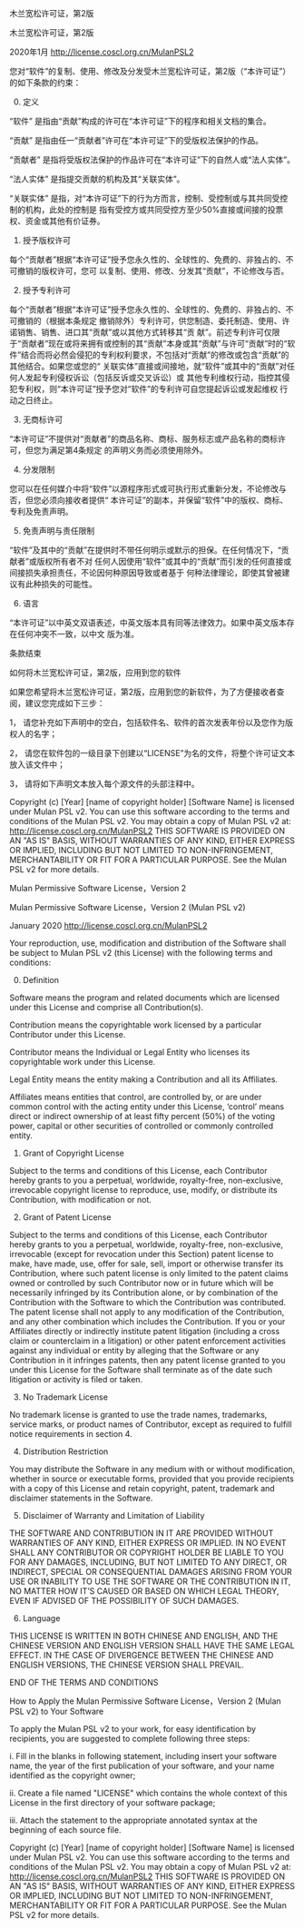 木兰宽松许可证，第2版

木兰宽松许可证，第2版

2020年1月 http://license.coscl.org.cn/MulanPSL2

您对“软件”的复制、使用、修改及分发受木兰宽松许可证，第2版（“本许可证”）的如下条款的约束：

0.   定义

“软件” 是指由“贡献”构成的许可在“本许可证”下的程序和相关文档的集合。

“贡献” 是指由任一“贡献者”许可在“本许可证”下的受版权法保护的作品。

“贡献者” 是指将受版权法保护的作品许可在“本许可证”下的自然人或“法人实体”。

“法人实体” 是指提交贡献的机构及其“关联实体”。

“关联实体” 是指，对“本许可证”下的行为方而言，控制、受控制或与其共同受控制的机构，此处的控制是
指有受控方或共同受控方至少50%直接或间接的投票权、资金或其他有价证券。

1.   授予版权许可

每个“贡献者”根据“本许可证”授予您永久性的、全球性的、免费的、非独占的、不可撤销的版权许可，您可
以复制、使用、修改、分发其“贡献”，不论修改与否。

2.   授予专利许可

每个“贡献者”根据“本许可证”授予您永久性的、全球性的、免费的、非独占的、不可撤销的（根据本条规定
撤销除外）专利许可，供您制造、委托制造、使用、许诺销售、销售、进口其“贡献”或以其他方式转移其“贡
献”。前述专利许可仅限于“贡献者”现在或将来拥有或控制的其“贡献”本身或其“贡献”与许可“贡献”时的“软
件”结合而将必然会侵犯的专利权利要求，不包括对“贡献”的修改或包含“贡献”的其他结合。如果您或您的“
关联实体”直接或间接地，就“软件”或其中的“贡献”对任何人发起专利侵权诉讼（包括反诉或交叉诉讼）或
其他专利维权行动，指控其侵犯专利权，则“本许可证”授予您对“软件”的专利许可自您提起诉讼或发起维权
行动之日终止。

3.   无商标许可

“本许可证”不提供对“贡献者”的商品名称、商标、服务标志或产品名称的商标许可，但您为满足第4条规定
的声明义务而必须使用除外。

4.   分发限制

您可以在任何媒介中将“软件”以源程序形式或可执行形式重新分发，不论修改与否，但您必须向接收者提供“
本许可证”的副本，并保留“软件”中的版权、商标、专利及免责声明。

5.   免责声明与责任限制

“软件”及其中的“贡献”在提供时不带任何明示或默示的担保。在任何情况下，“贡献者”或版权所有者不对
任何人因使用“软件”或其中的“贡献”而引发的任何直接或间接损失承担责任，不论因何种原因导致或者基于
何种法律理论，即使其曾被建议有此种损失的可能性。

6.   语言

“本许可证”以中英文双语表述，中英文版本具有同等法律效力。如果中英文版本存在任何冲突不一致，以中文
版为准。

条款结束

如何将木兰宽松许可证，第2版，应用到您的软件

如果您希望将木兰宽松许可证，第2版，应用到您的新软件，为了方便接收者查阅，建议您完成如下三步：

1， 请您补充如下声明中的空白，包括软件名、软件的首次发表年份以及您作为版权人的名字；

2， 请您在软件包的一级目录下创建以“LICENSE”为名的文件，将整个许可证文本放入该文件中；

3， 请将如下声明文本放入每个源文件的头部注释中。

Copyright (c) [Year] [name of copyright holder]
[Software Name] is licensed under Mulan PSL v2.
You can use this software according to the terms and conditions of the Mulan
PSL v2.
You may obtain a copy of Mulan PSL v2 at:
         http://license.coscl.org.cn/MulanPSL2
THIS SOFTWARE IS PROVIDED ON AN "AS IS" BASIS, WITHOUT WARRANTIES OF ANY
KIND, EITHER EXPRESS OR IMPLIED, INCLUDING BUT NOT LIMITED TO
NON-INFRINGEMENT, MERCHANTABILITY OR FIT FOR A PARTICULAR PURPOSE.
See the Mulan PSL v2 for more details.

Mulan Permissive Software License，Version 2

Mulan Permissive Software License，Version 2 (Mulan PSL v2)

January 2020 http://license.coscl.org.cn/MulanPSL2

Your reproduction, use, modification and distribution of the Software shall
be subject to Mulan PSL v2 (this License) with the following terms and
conditions:

0. Definition

Software means the program and related documents which are licensed under
this License and comprise all Contribution(s).

Contribution means the copyrightable work licensed by a particular
Contributor under this License.

Contributor means the Individual or Legal Entity who licenses its
copyrightable work under this License.

Legal Entity means the entity making a Contribution and all its
Affiliates.

Affiliates means entities that control, are controlled by, or are under
common control with the acting entity under this License, ‘control’ means
direct or indirect ownership of at least fifty percent (50%) of the voting
power, capital or other securities of controlled or commonly controlled
entity.

1. Grant of Copyright License

Subject to the terms and conditions of this License, each Contributor hereby
grants to you a perpetual, worldwide, royalty-free, non-exclusive,
irrevocable copyright license to reproduce, use, modify, or distribute its
Contribution, with modification or not.

2. Grant of Patent License

Subject to the terms and conditions of this License, each Contributor hereby
grants to you a perpetual, worldwide, royalty-free, non-exclusive,
irrevocable (except for revocation under this Section) patent license to
make, have made, use, offer for sale, sell, import or otherwise transfer its
Contribution, where such patent license is only limited to the patent claims
owned or controlled by such Contributor now or in future which will be
necessarily infringed by its Contribution alone, or by combination of the
Contribution with the Software to which the Contribution was contributed.
The patent license shall not apply to any modification of the Contribution,
and any other combination which includes the Contribution. If you or your
Affiliates directly or indirectly institute patent litigation (including a
cross claim or counterclaim in a litigation) or other patent enforcement
activities against any individual or entity by alleging that the Software or
any Contribution in it infringes patents, then any patent license granted to
you under this License for the Software shall terminate as of the date such
litigation or activity is filed or taken.

3. No Trademark License

No trademark license is granted to use the trade names, trademarks, service
marks, or product names of Contributor, except as required to fulfill notice
requirements in section 4.

4. Distribution Restriction

You may distribute the Software in any medium with or without modification,
whether in source or executable forms, provided that you provide recipients
with a copy of this License and retain copyright, patent, trademark and
disclaimer statements in the Software.

5. Disclaimer of Warranty and Limitation of Liability

THE SOFTWARE AND CONTRIBUTION IN IT ARE PROVIDED WITHOUT WARRANTIES OF ANY
KIND, EITHER EXPRESS OR IMPLIED. IN NO EVENT SHALL ANY CONTRIBUTOR OR
COPYRIGHT HOLDER BE LIABLE TO YOU FOR ANY DAMAGES, INCLUDING, BUT NOT
LIMITED TO ANY DIRECT, OR INDIRECT, SPECIAL OR CONSEQUENTIAL DAMAGES ARISING
FROM YOUR USE OR INABILITY TO USE THE SOFTWARE OR THE CONTRIBUTION IN IT, NO
MATTER HOW IT’S CAUSED OR BASED ON WHICH LEGAL THEORY, EVEN IF ADVISED OF
THE POSSIBILITY OF SUCH DAMAGES.

6. Language

THIS LICENSE IS WRITTEN IN BOTH CHINESE AND ENGLISH, AND THE CHINESE VERSION
AND ENGLISH VERSION SHALL HAVE THE SAME LEGAL EFFECT. IN THE CASE OF
DIVERGENCE BETWEEN THE CHINESE AND ENGLISH VERSIONS, THE CHINESE VERSION
SHALL PREVAIL.

END OF THE TERMS AND CONDITIONS

How to Apply the Mulan Permissive Software License，Version 2
(Mulan PSL v2) to Your Software

To apply the Mulan PSL v2 to your work, for easy identification by
recipients, you are suggested to complete following three steps:

i. Fill in the blanks in following statement, including insert your software
name, the year of the first publication of your software, and your name
identified as the copyright owner;

ii. Create a file named "LICENSE" which contains the whole context of this
License in the first directory of your software package;

iii. Attach the statement to the appropriate annotated syntax at the
beginning of each source file.

Copyright (c) [Year] [name of copyright holder]
[Software Name] is licensed under Mulan PSL v2.
You can use this software according to the terms and conditions of the Mulan
PSL v2.
You may obtain a copy of Mulan PSL v2 at:
         http://license.coscl.org.cn/MulanPSL2
THIS SOFTWARE IS PROVIDED ON AN "AS IS" BASIS, WITHOUT WARRANTIES OF ANY
KIND, EITHER EXPRESS OR IMPLIED, INCLUDING BUT NOT LIMITED TO
NON-INFRINGEMENT, MERCHANTABILITY OR FIT FOR A PARTICULAR PURPOSE.
See the Mulan PSL v2 for more details.